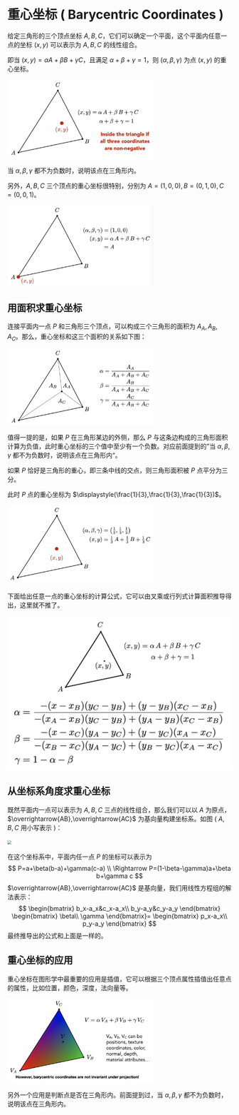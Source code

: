 # 重心坐标 ( Barycentric Coordinates )

给定三角形的三个顶点坐标 $A,B,C$，它们可以确定一个平面，这个平面内任意一点的坐标 $(x,y)$ 可以表示为 $A,B,C$ 的线性组合。

即当 $(x,y)=\alpha A+\beta B+\gamma C$，且满足 $\alpha+\beta+\gamma=1$，则 $(\alpha,\beta,\gamma)$ 为点 $(x,y)$ 的重心坐标。

<img class="img-mid" src="https://raw.githubusercontent.com/yamsfeer/pic-bed/master/e6c9d24egy1h3t16qnes9j20z80j0q44.jpg" alt="image-20220703000237543" style="zoom:32%;" />

当 $\alpha,\beta,\gamma$ 都不为负数时，说明该点在三角形内。

另外，$A,B,C$ 三个顶点的重心坐标很特别，分别为 $A=(1,0,0),B=(0,1,0),C=(0,0,1)$。



<img class="img-mid" src="https://raw.githubusercontent.com/yamsfeer/pic-bed/master/e6c9d24egy1h3t16q037pj20zi0jq750.jpg" alt="image-20220703000341260" style="zoom:32%;" />

## 用面积求重心坐标

连接平面内一点 $P$ 和三角形三个顶点，可以构成三个三角形的面积为 $A_A,A_B,A_C$。那么，重心坐标和这三个面积的关系如下图：

<img class="img-mid" src="https://raw.githubusercontent.com/yamsfeer/pic-bed/master/e6c9d24egy1h3t16pa5fwj20ze0imq3y.jpg" alt="image-20220703000410849" style="zoom:32%;" />

值得一提的是，如果 $P$ 在三角形某边的外侧，那么 $P$ 与这条边构成的三角形面积计算为负值，此时重心坐标的三个值中至少有一个负数。对应前面提到的”当 $\alpha,\beta,\gamma$ 都不为负数时，说明该点在三角形内“。

如果 $P$ 恰好是三角形的重心，即三条中线的交点，则三角形面积被 $P$ 点平分为三分。

此时 $P$ 点的重心坐标为 $\displaystyle(\frac{1}{3},\frac{1}{3},\frac{1}{3})$。

<img class="img-mid" src="https://raw.githubusercontent.com/yamsfeer/pic-bed/master/e6c9d24egy1h3tnx9nlxbj20za0j2750.jpg" alt="image-20220703131353802" style="zoom:32%;" />

下面给出任意一点的重心坐标的计算公式，它可以由叉乘或行列式计算面积推导得出，这里就不推了。

<img class="img-mid" src="https://raw.githubusercontent.com/yamsfeer/pic-bed/master/e6c9d24egy1h3tnx8yqs1j20vs0lsq4r.jpg" alt="image-20220703131200795" style="zoom:50%;" />

## 从坐标系角度求重心坐标

既然平面内一点可以表示为 $A,B,C$ 三点的线性组合，那么我们可以以 $A$ 为原点，$\overrightarrow{AB},\overrightarrow{AC}$ 为基向量构建坐标系。如图 ( $A,B,C$ 用小写表示 )：

<img class="img-mid" src="https://raw.githubusercontent.com/yamsfeer/pic-bed/master/e6c9d24egy1h3v3d9rjngj20jm0esdga.jpg" style="zoom: 55%;" />

在这个坐标系中，平面内任一点 $P$ 的坐标可以表示为
$$
P=a+\beta(b-a)+\gamma(c-a) \\
\Rightarrow
P=(1-\beta-\gamma)a+\beta b+\gamma c
$$
$\overrightarrow{AB},\overrightarrow{AC}$ 是基向量，我们用线性方程组的解法表示：
$$
\begin{bmatrix}
b_x-a_x&c_x-a_x\\
b_y-a_y&c_y-a_y
\end{bmatrix}
\begin{bmatrix}
\beta\\
\gamma
\end{bmatrix}=
\begin{bmatrix}
p_x-a_x\\
p_y-a_y
\end{bmatrix}
$$
最终推导出的公式和上面是一样的。

## 重心坐标的应用

重心坐标在图形学中最重要的应用是插值，它可以根据三个顶点属性插值出任意点的属性，比如位置，颜色，深度，法向量等。

<img class="img-mid" src="https://raw.githubusercontent.com/yamsfeer/pic-bed/master/e6c9d24egy1h3tnqee4l3j20zi0kiabz.jpg" alt="image-20220703001727701" style="zoom:32%;" />

另外一个应用是判断点是否在三角形内。前面提到过，当 $\alpha,\beta,\gamma$ 都不为负数时，说明该点在三角形内。
